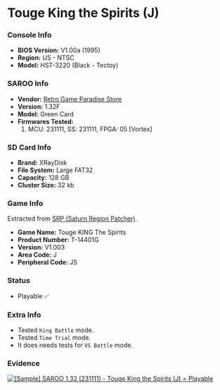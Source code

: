 # Touge King the Spirits (J)

### Console Info

- <b>BIOS Version:</b> V1.00a (1995)
- <b>Region:</b> US - NTSC
- <b>Model:</b> HST-3220 (Black - Tectoy)

### SAROO Info

- <b>Vendor:</b> [Retro Game Paradise Store](https://s.click.aliexpress.com/e/_DlCqvfB)
- <b>Version:</b> 1.32F
- <b>Model:</b> Green Card
- <b>Firmwares Tested:</b>
  1. MCU: 231111, SS: 231111, FPGA: 05 [Vortex]

### SD Card Info

- <b>Brand:</b> XRayDisk
- <b>File System:</b> Large FAT32
- <b>Capacity:</b> 128 GB
- <b>Cluster Size:</b> 32 kb

### Game Info

Extracted from [SRP (Saturn Region Patcher)](https://segaxtreme.net/resources/saturn-region-patcher.81/download).

- <b>Game Name:</b> Touge KING The Spirits
- <b>Product Number:</b> T-14401G
- <b>Version:</b> V1.003
- <b>Area Code:</b> J
- <b>Peripheral Code:</b> JS

### Status

- Playable :white_check_mark:

### Extra Info

- Tested `King Battle` mode.
- Tested `Time Trial` mode.
- It does needs tests for `VS Battle` mode.

### Evidence

[![[Sample] SAROO 1.32 (231111) - Touge King the Spirits (J) = Playable](https://img.youtube.com/vi/RO-tN2RizJ4/0.jpg)](https://www.youtube.com/watch?v=RO-tN2RizJ4)
